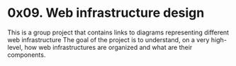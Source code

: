 # 0x09. Web infrastructure design

This is a group project that contains links to diagrams representing different web infrastructure
The goal of the project is to understand, on a very high-level, how web infrastructures are organized and what are their components.
